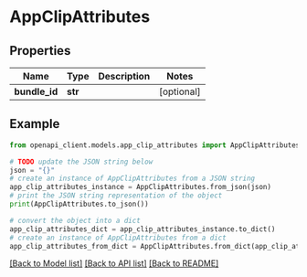 # AppClipAttributes


## Properties

Name | Type | Description | Notes
------------ | ------------- | ------------- | -------------
**bundle_id** | **str** |  | [optional] 

## Example

```python
from openapi_client.models.app_clip_attributes import AppClipAttributes

# TODO update the JSON string below
json = "{}"
# create an instance of AppClipAttributes from a JSON string
app_clip_attributes_instance = AppClipAttributes.from_json(json)
# print the JSON string representation of the object
print(AppClipAttributes.to_json())

# convert the object into a dict
app_clip_attributes_dict = app_clip_attributes_instance.to_dict()
# create an instance of AppClipAttributes from a dict
app_clip_attributes_from_dict = AppClipAttributes.from_dict(app_clip_attributes_dict)
```
[[Back to Model list]](../README.md#documentation-for-models) [[Back to API list]](../README.md#documentation-for-api-endpoints) [[Back to README]](../README.md)


